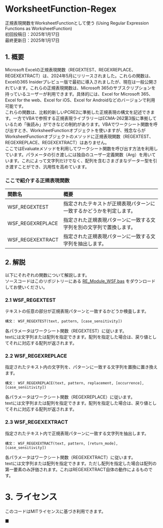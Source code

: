 # WorksheetFunction-Regex
正規表現関数をWorksheetFunctionとして使う (Using Regular Expression Functions as WorksheetFunction)  
初回投稿日：2025年1月17日  
最終更新日：2025年1月17日  

## 1. 概要
Microsoft Excelの正規表現関数（REGEXTEST、REGEXREPLACE、REGEXEXTRACT）は、2024年5月にリリースされました。これらの関数は、Excelの365 Insiderプレビュー版で最初に導入されましたが、現在は一般公開されています。これらの正規表現関数は、Microsoft 365のサブスクリプションを持っているユーザーが利用できます。具体的には、Excel for Microsoft 365、Excel for the web、Excel for iOS、Excel for Androidなどのバージョンで利用可能です。   
これらの関数は、比較的新しいPCRE2に準拠した正規表現の構文を記述できます。一方でVBAで参照する正規表現ライブラリーはECMA-262第3版に準拠しているため「後読み」ができなどの制約があります。VBAでワークシート関数を呼び出すとき、WorksheetFunctionオブジェクトを使いますが、残念ならがWorksheetFunctionオブジェクトのメソッドに正規表現関数（REGEXTEST、REGEXREPLACE、REGEXEXTRACT）はありません。   
ここではEvaluateメソッドを利用してワークシート関数を呼び出す方法を利用しています。パラメータの引き渡しには独自のユーザー定義関数（Arg）を用いています。これによって文字列だけでなく、配列を含むさまざまなデーター型を引き渡すことができ、汎用性を高めています。

### ここで紹介する正規表現関数
|関数名|  概要  |
|  :---  |  :---  |
|WSF_REGEXTEST|指定されたテキストが正規表現パターンに一致するかどうかを判定します。|   
|WSF_REGEXREPLACE|指定された正規表現パターンに一致する文字列を別の文字列で置換します。|    
|WSF_REGEXEXTRACT|指定された正規表現パターンに一致する文字列を抽出します。|  
    
## 2. 解説   
以下にそれぞれの関数について解説します。   
ソースコードはこのリポジトリーにある [RE_Module_WSF.bas](RE_Module_WSF.bas) をダウンロードしてお使いください。  
      
### 2.1 WSF_REGEXTEST 
テキストの任意の部分が正規表現パターンと一致するかどうか検査します。  
```  
構文： WSF_REGEXTEST(text, pattern, [case_sensitivity])  
```  
各パラメータはワークシート関数（REGEXTEST）に従います。  
textには文字列または配列を指定できます。配列を指定した場合は、戻り値としてそれに対応する配列が返されます。

### 2.2 WSF_REGEXREPLACE
指定されたテキスト内の文字列を、パターンに一致する文字列を置換に置き換えます。  
```  
構文： WSF_REGEXREPLACE(text, pattern, replacement, [occurrence], [case_sensitivity])  
```
各パラメータはワークシート関数（REGEXREPLACE）に従います。  
textには文字列または配列を指定できます。配列を指定した場合は、戻り値としてそれに対応する配列が返されます。

### 2.3 WSF_REGEXEXTRACT
指定されたテキスト内で正規表現パターンに一致する文字列を抽出します。  
```
構文： WSF_REGEXEXTRACT(text, pattern, [return_mode], [case_sensitivity])  
```
各パラメータはワークシート関数（REGEXEXTRACT）に従います。  
textには文字列または配列を指定できます。ただし配列を指定した場合は配列の第一要素のみ評価されます。これはREGEXEXTRACT自体の動作によるものです。  

# 3. ライセンス
このコードはMITライセンスに基づき利用できます。  
   
■ 
